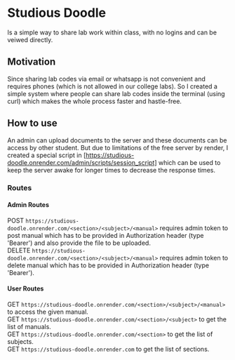 # Studious Doodle
Is a simple way to share lab work within class, with no logins and can be veiwed directly.<br>

## Motivation
Since sharing lab codes via email or whatsapp is not convenient and requires phones (which is not allowed in our college labs). So I created a simple system where people can share lab codes inside the terminal (using curl) which makes the whole process faster and hastle-free. 

## How to use
An admin can upload documents to the server and these documents can be access by other student. But due to limitations of the free server by render, I created a special script in [https://studious-doodle.onrender.com/admin/scripts/session_script] which can be used to keep the server awake for longer times to decrease the response times. 

### Routes
#### Admin Routes
 POST `https://studious-doodle.onrender.com/<section>/<subject>/<manual>` requires admin token to post manual which has to be provided in Authorization header (type 'Bearer') and also provide the file to be uploaded.<br>
 DELETE  `https://studious-doodle.onrender.com/<section>/<subject>/<manual>` requires admin token to delete manual which has to be provided in Authorization header (type 'Bearer').<br>
#### User Routes
  GET `https://studious-doodle.onrender.com/<section>/<subject>/<manual>` to access the given manual.<br>
  GET `https://studious-doodle.onrender.com/<section>/<subject>` to get the list of manuals.<br>
  GET `https://studious-doodle.onrender.com/<section>` to get the list of subjects.<br>
  GET `https://studious-doodle.onrender.com` to get the list of sections.<br>
